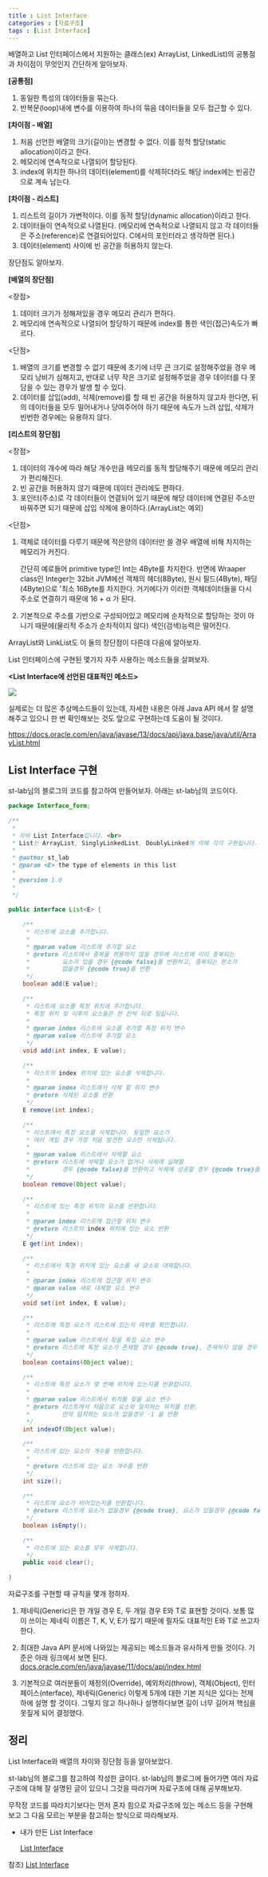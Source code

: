 ```yaml
---
title : List Interface
categories : [자료구조]
tags : [List Interface]
---
```


배열하고 List 인터페이스에서 지원하는 클래스(ex) ArrayList, LinkedList)의 공통점과 차이점이 무엇인지 간단하게 알아보자.

**[공통점]**

1. 동일한 특성의 데이터들을 묶는다.
2. 반복문(loop)내에 변수를 이용하여 하나의 묶음 데이터들을 모두 접근할 수 있다.

**[차이점 - 배열]**

1. 처음 선언한 배열의 크기(길이)는 변경할 수 없다. 이를 정적 할당(static allocation)이라고 한다.
2. 메모리에 연속적으로 나열되어 할당된다.
3. index에 위치한 하나의 데이터(element)를 삭제하더라도 해당 index에는 빈공간으로 계속 남는다. 

**[차이점 - 리스트]**

1. 리스트의 길이가 가변적이다. 이를 동적 할당(dynamic allocation)이라고 한다.
2. 데이터들이 연속적으로 나열된다. (메모리에 연속적으로 나열되지 않고 각 데이터들은 주소(reference)로 연결되어있다. C에서의 포인터라고 생각하면 된다.)
3. 데이터(element) 사이에 빈 공간을 허용하지 않는다.



장단점도 알아보자.

**[배열의 장단점]**

<장점>

1. 데이터 크기가 정해져있을 경우 메모리 관리가 편하다.
2. 메모리에 연속적으로 나열되어 할당하기 때문에 index를 통한 색인(접근)속도가 빠르다.

<단점>

1. 배열의 크기를 변경할 수 없기 때문에 초기에 너무 큰 크기로 설정해주었을 경우 메모리 낭비가 심해지고, 반대로 너무 작은 크기로 설정해주었을 경우 데이터를 다 못담을 수 있는 경우가 발생 할 수 있다.
2. 데이터를 삽입(add), 삭제(remove)를 할 때 빈 공간을 허용하지 않고자 한다면, 뒤의 데이터들을 모두 밀어내거나 당여주어야 하기 때문에 속도가 느려 삽입, 삭제가 빈번한 경우에는 유용하지 않다.



**[리스트의 장단점]**

<장점>

1. 데이터의 개수에 따라 해당 개수만큼 메모리를 동적 할당해주기 때문에 메모리 관리가 편리해진다.
2. 빈 공간을 허용하지 않기 때문에 데이터 관리에도 편하다.
3. 포인터(주소)로 각 데이터들이 연결되어 있기 때문에 해당 데이터에 연결된 주소만 바꿔주면 되기 때문에 삽입 삭제에 용이하다.(ArrayList는 예외)

<단점>

1. 객체로 데이터를 다루기 때문에 적은양의 데이터만 쓸 경우 배열에 비해 차지하는 메모리가 커진다.

   간단히 예로들어 primitive type인 Int는 4Byte를 차지한다. 반면에 Wraaper class인 Integer는 32bit JVM에선 객체의 헤더(8Byte), 원시 필드(4Byte), 패딩(4Byte)으로 '최소 16Byte를 차지한다. 거기에다가 이러한 객체데이터들을 다시 주소로 연결하기 때문에 16 + α 가 된다.

2. 기본적으로 주소를 기반으로 구성되어있고 메모리에 순차적으로 할당하는 것이 아니기 때문에(물리적 주소가 순차적이지 않다) 색인(검색)능력은 떨어진다.



ArrayList와 LinkList도 이 둘의 장단점이 다른데 다음에 알아보자.

List 인터페이스에 구현된 몇가지 자주 사용하는 메소드들을 살펴보자.



**<List Interface에 선언된 대표적인 메소드>**

![](https://blog.kakaocdn.net/dn/bD25oy/btqKjcJw8ME/MhhaKCzEFHOQR3wqXruzYK/img.png)

실제로는 더 많은 추상메소드들이 있는데, 자세한 내용은 아래 Java API 에서 잘 설명해주고 있으니 한 번 확인해보는 것도 앞으로 구현하는데 도움이 될 것이다.

https://docs.oracle.com/en/java/javase/13/docs/api/java.base/java/util/ArrayList.html



## List Interface 구현

st-lab님의 블로그의 코드를 참고하여 만들어보자. 아래는 st-lab님의 코드이다.

```java
package Interface_form;
 
/**
 * 
 * 자바 List Interface입니다. <br>
 * List는 ArrayList, SinglyLinkedList, DoublyLinked에 의해 각각 구현됩니다.
 * 
 * @author st_lab
 * @param <E> the type of elements in this list
 *
 * @version 1.0
 * 
 */
 
public interface List<E> {
 
	/**
	 * 리스트에 요소를 추가합니다.
	 * 
	 * @param value 리스트에 추가할 요소
	 * @return 리스트에서 중복을 허용하지 않을 경우에 리스트에 이미 중복되는 
	 *         요소가 있을 경우 {@code false}를 반환하고, 중복되는 원소가
	 *         없을경우 {@code true}를 반환
	 */
	boolean add(E value);
 
	/**
	 * 리스트에 요소를 특정 위치에 추가합니다. 
	 * 특정 위치 및 이후의 요소들은 한 칸씩 뒤로 밀립니다.
	 * 
	 * @param index 리스트에 요소를 추가할 특정 위치 변수
	 * @param value 리스트에 추가할 요소
	 */
	void add(int index, E value);
 
	/**
	 * 리스트의 index 위치에 있는 요소를 삭제합니다.
	 * 
	 * @param index 리스트에서 삭제 할 위치 변수
	 * @return 삭제된 요소를 반환
	 */
	E remove(int index);
 
	/**
	 * 리스트에서 특정 요소를 삭제합니다. 동일한 요소가 
	 * 여러 개일 경우 가장 처음 발견한 요소만 삭제됩니다.
	 * 
	 * @param value 리스트에서 삭제할 요소
	 * @return 리스트에 삭제할 요소가 없거나 삭제에 실패할 
	 *         경우 {@code false}를 반환하고 삭제에 성공할 경우 {@code true}를 반환 
	 */
	boolean remove(Object value);
 
	/**
	 * 리스트에 있는 특정 위치의 요소를 반환합니다.
	 * 
	 * @param index 리스트에 접근할 위치 변수 
	 * @return 리스트의 index 위치에 있는 요소 반환 
	 */
	E get(int index);
 
	/**
	 * 리스트에서 특정 위치에 있는 요소를 새 요소로 대체합니다.
	 * 
	 * @param index 리스트에 접근할 위치 변수 
	 * @param value 새로 대체할 요소 변수 
	 */
	void set(int index, E value);
 
	/**
	 * 리스트에 특정 요소가 리스트에 있는지 여부를 확인합니다.
	 * 
	 * @param value 리스트에서 찾을 특정 요소 변수 
	 * @return 리스트에 특정 요소가 존재할 경우 {@code true}, 존재하지 않을 경우 {@code false}를 반환  
	 */
	boolean contains(Object value);
 
	/**
	 * 리스트에 특정 요소가 몇 번째 위치에 있는지를 반환합니다.
	 * 
	 * @param value 리스트에서 위치를 찾을 요소 변수  
	 * @return 리스트에서 처음으로 요소와 일치하는 위치를 반환.
	 *         만약 일치하는 요소가 없을경우 -1 을 반환 
	 */
	int indexOf(Object value);
 
	/**
	 * 리스트에 있는 요소의 개수를 반환합니다.
	 * 
	 * @return 리스트에 있는 요소 개수를 반환  
	 */
	int size();
 
	/**
	 * 리스트에 요소가 비어있는지를 반환합니다.
	 * @return 리스트에 요소가 없을경우 {@code true}, 요소가 있을경우 {@code false}를 반환 
	 */
	boolean isEmpty();
 
	/**
	 * 리스트에 있는 요소를 모두 삭제합니다.
	 */
	public void clear();
 
}
```

자료구조를 구현할 때 규칙을 몇개 정하자.

1. 제네릭(Generic)은 한 개일 경우 E, 두 개일 경우 E와 T로 표현할 것이다. 보통 많이 쓰이는 제네릭 이름은 T, K, V, E가 많기 때문에 필자도 대표적인 E와 T로 쓰고자 한다.

 

2. 최대한 Java API 문서에 나와있는 제공되는 메소드들과 유사하게 만들 것이다. 기준은 아래 링크에서 보면 된다. [docs.oracle.com/en/java/javase/11/docs/api/index.html](https://docs.oracle.com/en/java/javase/11/docs/api/index.html)

 

3. 기본적으로 여러분들이 재정의(Override), 예외처리(throw), 객체(Object), 인터페이스(nterface), 제네릭(Generic) 이렇게 5개에 대한 기본 지식은 있다는 전제하에 설명 할 것이다. 그렇지 않고 하나하나 설명하다보면 길이 너무 길어져 핵심을 못짚게 되어 결정했다.

## 정리

List Interface와 배열의 차이와 장단점 등을 알아보았다.

st-lab님의 블로그를 참고하여 작성한 글이다. st-lab님의 블로그에 들어가면 여러 자료구조에 대해 잘 설명된 글이 있으니 그것을 따라가며 자료구조에 대해 공부해보자.

무작정 코드를 따라치기보다는 먼저 혼자 힘으로 자료구조에 있는 메소드 등을 구현해 보고 그 다음 모르는 부분을 참고하는 방식으로 따라해보자.

- 내가 만든 List Interface

  [List Interface](https://github.com/sunjong0214/DataStructure/blob/main/Interface_form/List.java)



참조) [List Interface](https://st-lab.tistory.com/146)